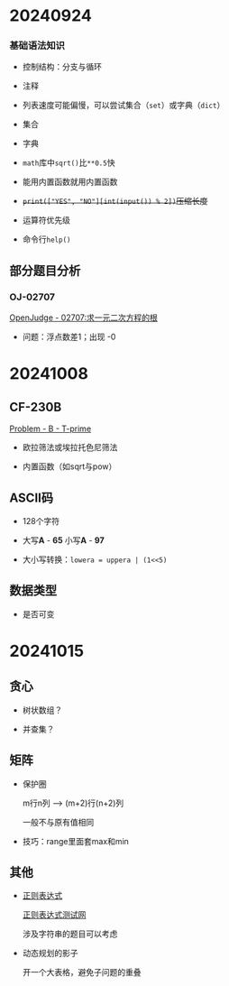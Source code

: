 # 20240924

### 基础语法知识

- 控制结构：分支与循环

- 注释

- 列表速度可能偏慢，可以尝试集合（`set`）或字典（`dict`）

- 集合

- 字典

- `math`库中`sqrt()`比`**0.5`快

- 能用内置函数就用内置函数

- ~~`print(["YES", "NO"][int(input()) % 2])`压缩长度~~

- 运算符优先级

- 命令行`help()`

## 部分题目分析

### OJ-02707

[OpenJudge - 02707:求一元二次方程的根](http://cs101.openjudge.cn/2024fallroutine/02707)

- 问题：浮点数差1；出现 -0

# 20241008

## CF-230B

[Problem - B - T-prime](https://codeforces.com/contest/230/problem/B)

- 欧拉筛法或埃拉托色尼筛法

- 内置函数（如sqrt与pow）

## ASCII码

- 128个字符

- 大写**A** - **65** 小写**A** - **97**

- 大小写转换：`lowera = uppera | (1<<5)`

## 数据类型

- 是否可变

# 20241015

## 贪心

- 树状数组？

- 并查集？

## 矩阵

- 保护圈
  
  m行n列 --> (m+2)行(n+2)列
  
  一般不与原有值相同

- 技巧：range里面套max和min

## 其他

- [正则表达式](https://blog.csdn.net/weixin_43347550/article/details/105158003)
  
  [正则表达式测试网](https://www.geeksforgeeks.org/python-regex/)
  
  涉及字符串的题目可以考虑

- 动态规划的影子
  
  开一个大表格，避免子问题的重叠
